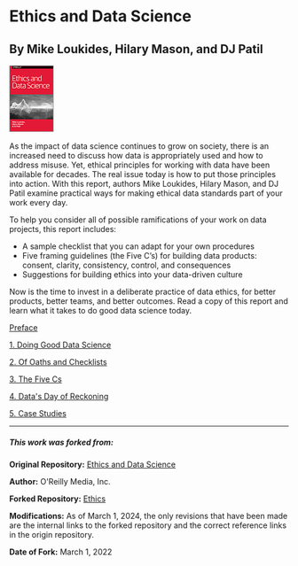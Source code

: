 # Ethics and Data Science
## By Mike Loukides, Hilary Mason, and DJ Patil
	  
[![Ethics and Data Science, by Mike Loukides](logo.png)]([https://resources.oreilly.com/examples/0636920203964](https://resources.oreilly.com/examples/0636920203964))
	  
As the impact of data science continues to grow on society, there is an increased need to discuss how data is appropriately used and how to address misuse. Yet, ethical principles for working with data have been available for decades. The real issue today is how to put those principles into action. With this report, authors Mike Loukides, Hilary Mason, and DJ Patil examine practical ways for making ethical data standards part of your work every day.

To help you consider all of possible ramifications of your work on data projects, this report includes:

* A sample checklist that you can adapt for your own procedures
* Five framing guidelines (the Five C’s) for building data products: consent, clarity, consistency, control, and consequences
* Suggestions for building ethics into your data-driven culture

Now is the time to invest in a deliberate practice of data ethics, for better products, better teams, and better outcomes. Read a copy of this report and learn what it takes to do good data science today.

[Preface](preface.md)

[1. Doing Good Data Science](doing_good_data_science.md)

[2. Of Oaths and Checklists](of_oaths_and_checklists.md)

[3. The Five Cs](the_five_cs.md)

[4. Data's Day of Reckoning](datas_day_of_reckoning.md)

[5. Case Studies](casestudies.md)


---

##### This work was forked from:

**Original Repository:** [Ethics and Data Science](https://resources.oreilly.com/examples/0636920203964)

**Author:** O'Reilly Media, Inc.

**Forked Repository:** [Ethics](github.com/jasonkronemeyer/ethics)

**Modifications:** As of March 1, 2024, the only revisions that have been made are the internal links to the forked repository and the correct reference links in the origin repository.

**Date of Fork:** March 1, 2022
